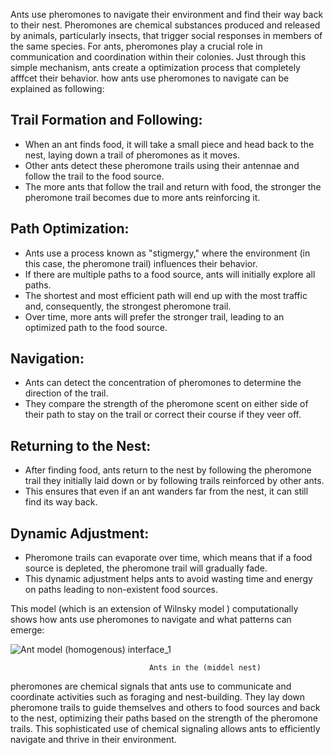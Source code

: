 Ants use pheromones to navigate their environment and find their way back to their nest. Pheromones are chemical substances produced and released by animals, particularly insects, that trigger social responses in members of the same species. For ants, pheromones play a crucial role in communication and coordination within their colonies. Just through this simple mechanism, ants create a optimization process that completely afffcet their behavior. how ants use pheromones to navigate can be explained as following:

## Trail Formation and Following:

-  When an ant finds food, it will take a small piece and head back to the nest, laying down a trail of pheromones as it moves.
-  Other ants detect these pheromone trails using their antennae and follow the trail to the food source.
-  The more ants that follow the trail and return with food, the stronger the pheromone trail becomes due to more ants reinforcing it.

## Path Optimization:

-  Ants use a process known as "stigmergy," where the environment (in this case, the pheromone trail) influences their behavior.
-  If there are multiple paths to a food source, ants will initially explore all paths.
-  The shortest and most efficient path will end up with the most traffic and, consequently, the strongest pheromone trail.
-  Over time, more ants will prefer the stronger trail, leading to an optimized path to the food source.

## Navigation:

-  Ants can detect the concentration of pheromones to determine the direction of the trail.
-  They compare the strength of the pheromone scent on either side of their path to stay on the trail or correct their course if they veer off.

## Returning to the Nest:

-  After finding food, ants return to the nest by following the pheromone trail they initially laid down or by following trails reinforced by other ants.
-  This ensures that even if an ant wanders far from the nest, it can still find its way back.

## Dynamic Adjustment:

-  Pheromone trails can evaporate over time, which means that if a food source is depleted, the pheromone trail will gradually fade.
- This dynamic adjustment helps ants to avoid wasting time and energy on paths leading to non-existent food sources.


This model (which is an extension of Wilnsky model ) computationally shows how ants use pheromones to navigate and what patterns can emerge:

![Ant model (homogenous) interface_1](https://github.com/user-attachments/assets/9e8ea561-62d7-49ec-90fd-ef19153bd2ec)

                                   Ants in the (middel nest)
  


pheromones are chemical signals that ants use to communicate and coordinate activities such as foraging and nest-building. They lay down pheromone trails to guide themselves and others to food sources and back to the nest, optimizing their paths based on the strength of the pheromone trails. This sophisticated use of chemical signaling allows ants to efficiently navigate and thrive in their environment.
